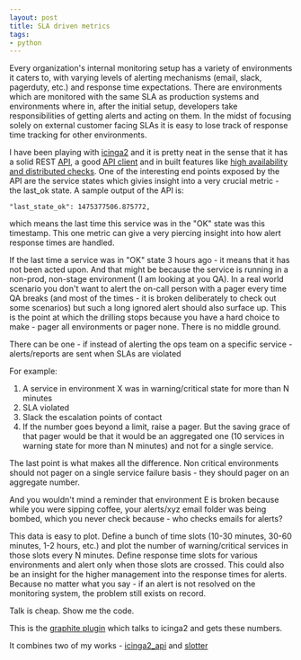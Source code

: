 ```yaml
---
layout: post
title: SLA driven metrics
tags:
- python
---
```


Every organization's internal monitoring setup has a variety of environments it caters to, with varying levels of alerting mechanisms (email, slack, pagerduty, etc.) and response time expectations. There are environments which are monitored with the same SLA as production systems and environments where in, after the initial setup, developers take responsibilities of getting alerts and acting on them. In the midst of focusing solely on external customer facing SLAs it is easy to lose track of response time tracking for other environments.

I have been playing with [icinga2](https://www.icinga.org/products/icinga-2/) and it is pretty neat in the sense that it has a solid REST [API](http://docs.icinga.org/icinga2/latest/doc/module/icinga2/chapter/icinga2-api), a good [API client](https://github.com/saurabh-hirani/icinga2_api) and in built features like [high availability and distributed checks](https://www.icinga.org/products/icinga-2/distributed-monitoring/). One of the interesting end points exposed by the API are the service states which givies insight into a very crucial metric - the last_ok state. A sample output of the API is:

```
"last_state_ok": 1475377506.875772,
```

which means the last time this service was in the "OK" state was this timestamp. This one metric can give a very piercing insight into how alert response times are handled.

If the last time a service was in "OK" state 3 hours ago - it means that it has not been acted upon. And that might be because the service is running in a non-prod, non-stage environment (I am looking at you QA). In a real world scenario you don't want to alert the on-call person with a pager every time QA breaks (and most of the times - it is broken deliberately to check out some scenarios) but such a long ignored alert should also surface up. This is the point at which the drilling stops because you have a hard choice to make - pager all environments or pager none. There is no middle ground.

There can be one - if instead of alerting the ops team on a specific service - alerts/reports are sent when SLAs are violated

For example:

1. A service in environment X was in warning/critical state for more than N minutes
2. SLA violated
3. Slack the escalation points of contact
4. If the number goes beyond a limit, raise a pager. But the saving grace of that pager would be that it would be an aggregated one (10 services in warning state for more than N minutes) and not for a single service.

The last point is what makes all the difference. Non critical environments should not pager on a single service failure basis - they should pager on an aggregate number.

And you wouldn't mind a reminder that environment E is broken because while you were sipping coffee, your alerts/xyz email folder was being bombed, which you never check because - who checks emails for alerts?

This data is easy to plot. Define a bunch of time slots (10-30 minutes, 30-60 minutes, 1-2 hours, etc.) and plot the number of warning/critical services in those slots every N minutes. Define response time slots for various environments and alert only when those slots are crossed. This could also be an insight for the higher management into the response times for alerts. Because no matter what you say - if an alert is not resolved on the monitoring system, the problem still exists on record.

Talk is cheap. Show me the code.

This is the [graphite plugin](https://github.com/saurabh-hirani/graphite-plugins/tree/master/icinga2_plugins) which talks to icinga2 and gets these numbers.

It combines two of my works - [icinga2_api](https://github.com/saurabh-hirani/icinga2_api) and [slotter](https://github.com/saurabh-hirani/slotter)
